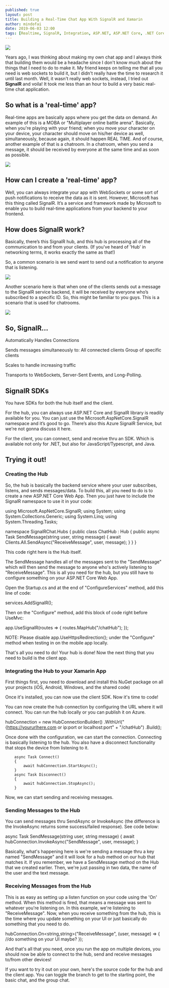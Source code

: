 ```yaml
---
published: true
layout: post
title: Building a Real-Time Chat App With SignalR and Xamarin
author: mindofai
date: 2019-06-03 12:00
tags: [Realtime, SignalR, Integration, ASP.NET, ASP.NET Core, .NET Core, .NET, Introduction, Microsoft, UWP, Xamarin, Xamarin. Forms]
---
```


<img src="{{site.baseurl}}/signal1.png"/>

Years ago, I was thinking about making my own chat app and I always think that building them would be a headache since I don't know much about the things that I need to do to make it. My friend keeps on telling me that all you need is web sockets to build it, but I didn't really have the time to research it until last month. Well, it wasn't really web sockets, instead, I tried out **SignalR** and voila! It took me less than an hour to build a very basic real-time chat application.


## So what is a 'real-time' app?

Real-time apps are basically apps where you get the data on demand. An example of this is a MOBA or "Multiplayer online battle arena". Basically, when you're playing with your friend; when you move your character on your device, your character should move on his/her device as well, simultaneously, because again, it should happen REAL TIME. And of course, another example of that is a chatroom. In a chatroom, when you send a message, it should be received by everyone at the same time and as soon as possible.

<img src="{{site.baseurl}}/signal2.png"/>

## How can I create a 'real-time' app?

Well, you can always integrate your app with WebSockets or some sort of push notifications to receive the data as it is sent. However, Microsoft has this thing called SignalR. It’s a service and framework made by Microsoft to enable you to build real-time applications from your backend to your frontend.

## How does SignalR work?

Basically, there’s this SignalR hub, and this hub is processing all of the communication to and from your clients. (If you've heard of 'Hub' in networking terms, it works exactly the same as that!) 


So, a common scenario is we send want to send out a notification to anyone that is listening. 

<img src="{{site.baseurl}}/signal3.png"/>

Another scenario here is that when one of the clients sends out a message to the SignalR service backend, it will be received by everyone who’s subscribed to a specific ID. So, this might be familiar to you guys. This is a scenario that is used for chatrooms.


<img src="{{site.baseurl}}/signal4.png"/>

## So, SignalR...

Automatically Handles Connections

Sends messages simultaneously to:
All connected clients
Group of specific clients

Scales to handle increasing traffic

Transports to WebSockets, Server-Sent Events, and Long-Polling.

## SignalR SDKs

You have SDKs for both the hub itself and the client.

For the hub, you can always use ASP.NET Core and SignalR library is readily available for you. You can just use the Microsoft.AspNetCore.SignalR namespace and it’s good to go. There’s also this Azure SignalR Service, but we're not gonna discuss it here.

For the client, you can connect, send and receive thru an SDK. Which is available not only for .NET, but also for JavaScript/Typescript, and Java.

## Trying it out!


### Creating the Hub

So, the hub is basically the backend service where your user subscribes, listens, and sends messages/data. To build this, all you need to do is to create a new ASP.NET Core Web App. Then you just have to include the SignalR namespace to use it in your code:

using Microsoft.AspNetCore.SignalR;
using System;
using System.Collections.Generic;
using System.Linq;
using System.Threading.Tasks;

namespace SignalRChat.Hubs
{
    public class ChatHub : Hub
    {
        public async Task SendMessage(string user, string message)
        {
            await Clients.All.SendAsync("ReceiveMessage", user, message);
        }
    }
}

This code right here is the Hub itself.

The SendMessage handles all of the messages sent to the "SendMessage" which will then send the message to anyone who's actively listening to "ReceiveMessage". This is all you need for the hub, but you still have to configure something on your ASP.NET Core Web App.

Open the Startup.cs and at the end of "ConfigureServices" method, add this line of code:

services.AddSignalR();

Then on the "Configure" method, add this block of code right before UseMvc:

app.UseSignalR(routes =>
{
    routes.MapHub<ChatHub>("/chatHub");
});

NOTE: Please disable app.UseHttpsRedirection(); under the "Configure" method when testing in on the mobile app locally.

That's all you need to do! Your hub is done! Now the next thing that you need to build is the client app.


### Integrating the Hub to your Xamarin App

First things first, you need to download and install this NuGet package on all your projects (iOS, Android, Windows, and the shared code)

Once it's installed, you can now use the client SDK. Now it's time to code!

You can now create the hub connection by configuring the URL where it will connect. You can run the hub locally or you can publish it on Azure.

 hubConnection = new HubConnectionBuilder()
        .WithUrl("{https://yoururlhere.com or ip:port or localhost:port" + "/chatHub")
        .Build();

Once done with the configuration, we can start the connection. Connecting is basically listening to the hub. You also have a disconnect functionality that stops the device from listening to it.

        async Task Connect()
        {
            await hubConnection.StartAsync();
        }
        async Task Disconnect()
        {
            await hubConnection.StopAsync();
        }

Now, we can start sending and receiving messages.


### Sending Messages to the Hub

You can send messages thru SendAsync or InvokeAsync (the difference is the InvokeAsync returns some success/failed response). See code below:

async Task SendMessage(string user, string message)
        {
            await hubConnection.InvokeAsync("SendMessage", user, message);
        }

Basically, what's happening here is we're sending a message thru a key named "SendMessage" and it will look for a hub method on our hub that matches it. If you remember, we have a SendMessage method on the Hub that we created earlier. Then, we're just passing in two data, the name of the user and the text message.

### Receiving Messages from the Hub

This is as easy as setting up a listen function on your code using the 'On' method. When this method is fired, that means a message was sent to whatever you're listening on. In this example, we're listening to "ReceiveMessage". Now, when you receive something from the hub, this is the time where you update something on your UI or just basically do something that you need to do.


hubConnection.On<string,string>("ReceiveMessage", (user, message) =>
            {
           //do something on your UI maybe?
            });


And that's all that you need, once you run the app on multiple devices, you should now be able to connect to the hub, send and receive messages to/from other devices!

If you want to try it out on your own, here's the source code for the hub and the client app. You can toggle the branch to get to the starting point, the basic chat, and the group chat.
